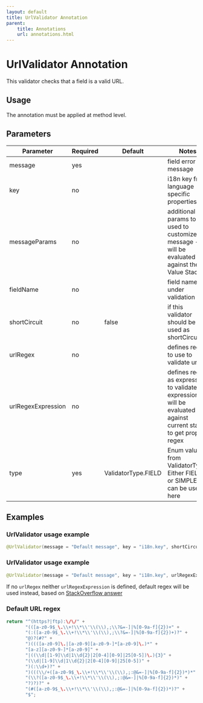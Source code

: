 ```yaml
---
layout: default
title: UrlValidator Annotation
parent:
    title: Annotations
    url: annotations.html
---
```


# UrlValidator Annotation

This validator checks that a field is a valid URL.

## Usage

  The annotation must be applied at method level.

## Parameters

| Parameter|Required|Default|Notes|
|----------|--------|-------|-----|
|message|yes| |field error message|
|key|no| |i18n key from language specific properties file|
|messageParams|no| |additional params to be used to customize message - will be evaluated against the Value Stack|
|fieldName|no| |field name under validation|
|shortCircuit|no|false|if this validator should be used as shortCircuit|
|urlRegex|no| |defines regex to use to validate url|
|urlRegexExpression|no| |defines regex as expression to validate url, expression will be evaluated against current stack to get proper regex|
|type|yes|ValidatorType.FIELD|Enum value from ValidatorType. Either FIELD or SIMPLE can be used here|

## Examples

### UrlValidator usage example

```java
@UrlValidator(message = "Default message", key = "i18n.key", shortCircuit = true)
```

### UrlValidator usage example

```java
@UrlValidator(message = "Default message", key = "i18n.key", urlRegexExpression = "${urlRegex}")
```

If no `urlRegex` neither `urlRegexExpression` is defined, default regex will be used instead, 
based on [StackOverflow answer](http://stackoverflow.com/questions/161738/what-is-the-best-regular-expression-to-check-if-a-string-is-a-valid-url)

### Default URL regex

```java
return "^(https?|ftp):\/\/" +
       "(([a-z0-9$_\.\\+!\\*\\'\\(\\),;\\?&=-]|%[0-9a-f]{2})+" +
       "(:([a-z0-9$_\.\\+!\\*\\'\\(\\),;\\?&=-]|%[0-9a-f]{2})+)?" +
       "@)?(#?" +
       ")((([a-z0-9]\.|[a-z0-9][a-z0-9-]*[a-z0-9]\.)*" +
       "[a-z][a-z0-9-]*[a-z0-9]" +
       "|((\\d|[1-9]\\d|1\\d{2}|2[0-4][0-9]|25[0-5])\.){3}" +
       "(\\d|[1-9]\\d|1\\d{2}|2[0-4][0-9]|25[0-5])" +
       ")(:\\d+)?" +
       ")(((\\/+([a-z0-9$_\.\\+!\\*\\'\\(\\),;:@&=-]|%[0-9a-f]{2})*)*" +
       "(\\?([a-z0-9$_\.\\+!\\*\\'\\(\\),;:@&=-]|%[0-9a-f]{2})*)" +
       "?)?)?" +
       "(#([a-z0-9$_\.\\+!\\*\\'\\(\\),;:@&=-]|%[0-9a-f]{2})*)?" +
       "$";
```
